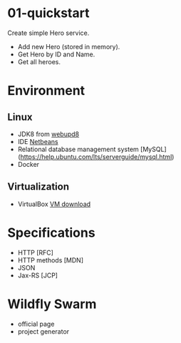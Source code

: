 # 01-quickstart
Create simple Hero service. 
- Add new Hero (stored in memory).
- Get Hero by ID and Name.
- Get all heroes.


# Environment
## Linux 
- JDK8 from [webupd8](http://www.webupd8.org/2012/09/install-oracle-java-8-in-ubuntu-via-ppa.html)
- IDE [Netbeans](https://netbeans.org/downloads/)
- Relational database management system [MySQL] (https://help.ubuntu.com/lts/serverguide/mysql.html)
- Docker

## Virtualization
- VirtualBox [VM download](http://dropbox.com)


# Specifications
- HTTP [RFC]
- HTTP methods [MDN]
- JSON
- Jax-RS [JCP]

# Wildfly Swarm
- official page
- project generator
